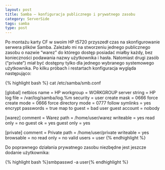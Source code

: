 ```yaml
---
layout: post
title: Samba – konfiguracja publicznego i prywatnego zasobu
category: ServerSide
tags: samba
type: post
---
```

Po montażu karty CF w swoim HP t5720 przyszedł czas na skonfigurowanie serwera plików Samba. Zależało mi na stworzeniu jednego publicznego zasobu o nazwie “warez” do którego dostęp posiadać miałby każdy, bez konieczności podawania nazwy użytkownika i hasła. Natomiast drugi zasób (“private”) miał być dostępny tylko dla jednego wybranego systemowego użytkownika. Po kilku próbach i restartach konfiguracja wygląda następująco:

{% highlight bash %}
cat /etc/samba/smb.conf

[global]
netbios name = HP
workgroup = WORKGROUP
server string = HP
log file = /var/log/samba/log.%m
security = user
create mask = 0666
force create mode = 0666
force directory mode = 0777
follow symlinks = yes
encrypt passwords = true
map to guest = bad user
guest account = nobody

[warez]
comment = Warez
path = /home/user/warez
writeable = yes
read only = no
guest ok = yes
guest only = yes

[private]
comment = Private
path = /home/user/private
writeable = yes
browsable = no
read only = no
valid users = user
{% endhighlight %}

Do poprawnego działania prywatnego zasobu niezbędne jest jeszcze dodanie użytkownika:

{% highlight bash %}smbpasswd -a user{% endhighlight %}
